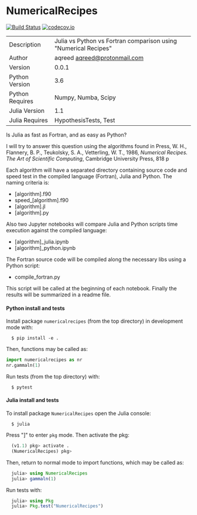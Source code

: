 # NumericalRecipes

[![Build Status](https://travis-ci.com/aqreed/NumericalRecipes.svg?branch=new_package_name)](https://travis-ci.com/aqreed/NumericalRecipes)
[![codecov.io](https://codecov.io/gh/aqreed/NumericalRecipes/branch/new_package_name/graph/badge.svg)](https://codecov.io/gh/aqreed/NumericalRecipes/branch/new_package_name)

|  |  |
| ------ | ------ |
| Description | Julia vs Python vs Fortran comparison using "Numerical Recipes" |
| Author | aqreed <aqreed@protonmail.com> |
| Version | 0.0.1 |
| Python Version | 3.6 |
| Python Requires | Numpy, Numba, Scipy |
| Julia Version | 1.1 |
| Julia Requires | HypothesisTests, Test |

Is Julia as fast as Fortran, and as easy as Python?

I will try to answer this question using the algorithms found in Press, W. H., Flannery, B. P., Teukolsky, S. A., Vetterling, W. T., 1986, _Numerical Recipes. The Art of Scientific Computing_, Cambridge University Press, 818 p

Each algorithm will have a separated directory containing source code and speed test in the compiled language (Fortran), Julia and Python. The naming criteria is:

- [algorithm].f90
- speed_[algorithm].f90
- [algorithm].jl
- [algorithm].py

Also two Jupyter notebooks will compare Julia and Python scripts time execution against the compiled language:

- [algorithm]_julia.ipynb
- [algorithm]_python.ipynb

The Fortran source code will be compiled along the necessary libs using a Python script:

- compile_fortran.py

This script will be called at the beginning of each notebook. Finally the results will be summarized in a readme file.

#### Python install and tests

Install package `numericalrecipes` (from the top directory) in development mode with:

``` console
  $ pip install -e .
```
Then, functions may be called as:

```python
import numericalrecipes as nr
nr.gammaln(1)
```
Run tests (from the top directory) with:

``` console
  $ pytest
```

#### Julia install and tests

To install package `NumericalRecipes` open the Julia console:

``` console
  $ julia
```

Press "]" to enter `pkg` mode. Then activate the pkg:

``` julia
  (v1.1) pkg> activate .
  (NumericalRecipes) pkg>
```

Then, return to normal mode to import functions, which may be called as:

```julia
  julia> using NumericalRecipes
  julia> gammaln(1)
```
Run tests with:

``` julia
  julia> using Pkg
  julia> Pkg.test("NumericalRecipes")
```
